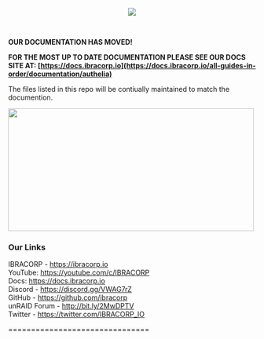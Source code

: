 <p align="center">
  <img src="https://i.imgur.com/y3FIX3d.png">
</p>

<br>

**OUR DOCUMENTATION HAS MOVED!** <br>

**FOR THE MOST UP TO DATE DOCUMENTATION PLEASE SEE OUR DOCS SITE AT: [https://docs.ibracorp.io](https://docs.ibracorp.io/all-guides-in-order/documentation/authelia)**

The files listed in this repo will be contiually maintained to match the documention.


<img src="https://i.imgur.com/h0frxFb.png" width="500" height="250">

### Our Links
IBRACORP - https://ibracorp.io <br>
YouTube: https://youtube.com/c/IBRACORP <br> 
Docs: https://docs.ibracorp.io <br>
Discord - https://discord.gg/VWAG7rZ <br>
GitHub - https://github.com/ibracorp <br>
unRAID Forum - http://bit.ly/2MwDPTV <br>
Twitter - https://twitter.com/IBRACORP_IO <br>

===============================


